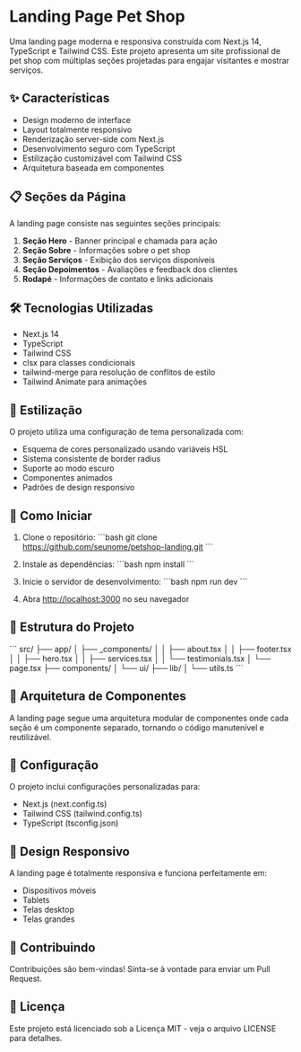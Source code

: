 # Landing Page Pet Shop

Uma landing page moderna e responsiva construída com Next.js 14, TypeScript e Tailwind CSS. Este projeto apresenta um site profissional de pet shop com múltiplas seções projetadas para engajar visitantes e mostrar serviços.

## ✨ Características

- Design moderno de interface
- Layout totalmente responsivo
- Renderização server-side com Next.js
- Desenvolvimento seguro com TypeScript
- Estilização customizável com Tailwind CSS
- Arquitetura baseada em componentes

## 📋 Seções da Página

A landing page consiste nas seguintes seções principais:

1. **Seção Hero** - Banner principal e chamada para ação
2. **Seção Sobre** - Informações sobre o pet shop
3. **Seção Serviços** - Exibição dos serviços disponíveis
4. **Seção Depoimentos** - Avaliações e feedback dos clientes
5. **Rodapé** - Informações de contato e links adicionais

## 🛠️ Tecnologias Utilizadas

- Next.js 14
- TypeScript
- Tailwind CSS
- clsx para classes condicionais
- tailwind-merge para resolução de conflitos de estilo
- Tailwind Animate para animações

## 🎨 Estilização

O projeto utiliza uma configuração de tema personalizada com:
- Esquema de cores personalizado usando variáveis HSL
- Sistema consistente de border radius
- Suporte ao modo escuro
- Componentes animados
- Padrões de design responsivo

## 🚦 Como Iniciar

1. Clone o repositório:
\`\`\`bash
git clone https://github.com/seunome/petshop-landing.git
\`\`\`

2. Instale as dependências:
\`\`\`bash
npm install
\`\`\`

3. Inicie o servidor de desenvolvimento:
\`\`\`bash
npm run dev
\`\`\`

4. Abra [http://localhost:3000](http://localhost:3000) no seu navegador

## 📁 Estrutura do Projeto

\`\`\`
src/
├── app/
│   ├── _components/
│   │   ├── about.tsx
│   │   ├── footer.tsx
│   │   ├── hero.tsx
│   │   ├── services.tsx
│   │   └── testimonials.tsx
│   └── page.tsx
├── components/
│   └── ui/
├── lib/
│   └── utils.ts
\`\`\`

## 🎯 Arquitetura de Componentes

A landing page segue uma arquitetura modular de componentes onde cada seção é um componente separado, tornando o código manutenível e reutilizável.

## 🔧 Configuração

O projeto inclui configurações personalizadas para:
- Next.js (next.config.ts)
- Tailwind CSS (tailwind.config.ts)
- TypeScript (tsconfig.json)

## 📱 Design Responsivo

A landing page é totalmente responsiva e funciona perfeitamente em:
- Dispositivos móveis
- Tablets
- Telas desktop
- Telas grandes

## 🤝 Contribuindo

Contribuições são bem-vindas! Sinta-se à vontade para enviar um Pull Request.

## 📄 Licença

Este projeto está licenciado sob a Licença MIT - veja o arquivo LICENSE para detalhes.